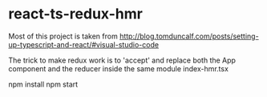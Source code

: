# react-ts-redux-hmr

Most of this project is taken from
http://blog.tomduncalf.com/posts/setting-up-typescript-and-react/#visual-studio-code


The trick to make redux work is to 'accept' and replace both the App component and the reducer inside the same
module index-hmr.tsx



npm install
npm start